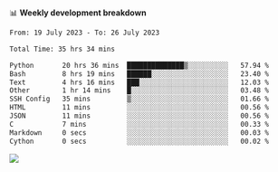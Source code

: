 📊 **Weekly development breakdown**
<!--START_SECTION:waka-->

```txt
From: 19 July 2023 - To: 26 July 2023

Total Time: 35 hrs 34 mins

Python       20 hrs 36 mins  ██████████████▒░░░░░░░░░░   57.94 %
Bash         8 hrs 19 mins   ██████░░░░░░░░░░░░░░░░░░░   23.40 %
Text         4 hrs 16 mins   ███░░░░░░░░░░░░░░░░░░░░░░   12.03 %
Other        1 hr 14 mins    █░░░░░░░░░░░░░░░░░░░░░░░░   03.48 %
SSH Config   35 mins         ▒░░░░░░░░░░░░░░░░░░░░░░░░   01.66 %
HTML         11 mins         ░░░░░░░░░░░░░░░░░░░░░░░░░   00.56 %
JSON         11 mins         ░░░░░░░░░░░░░░░░░░░░░░░░░   00.56 %
C            7 mins          ░░░░░░░░░░░░░░░░░░░░░░░░░   00.33 %
Markdown     0 secs          ░░░░░░░░░░░░░░░░░░░░░░░░░   00.03 %
Cython       0 secs          ░░░░░░░░░░░░░░░░░░░░░░░░░   00.02 %
```

<!--END_SECTION:waka-->
![](https://komarev.com/ghpvc/?username=callanwu)
